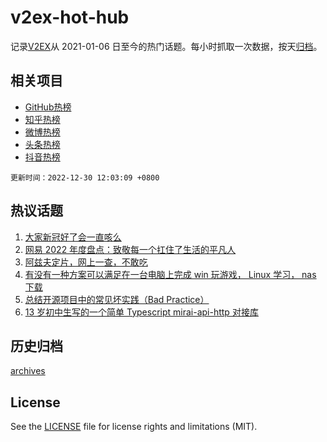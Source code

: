 # v2ex-hot-hub

 记录[V2EX](https://www.v2ex.com/)从 2021-01-06 日至今的热门话题。每小时抓取一次数据，按天[归档](archives)。
 
 ## 相关项目

- [GitHub热榜](https://github.com/lonnyzhang423/github-hot-hub)
- [知乎热榜](https://github.com/lonnyzhang423/zhihu-hot-hub)
- [微博热榜](https://github.com/lonnyzhang423/weibo-hot-hub)
- [头条热榜](https://github.com/lonnyzhang423/toutiao-hot-hub)
- [抖音热榜](https://github.com/lonnyzhang423/douyin-hot-hub)


 `更新时间：2022-12-30 12:03:09 +0800`

## 热议话题

1. [大家新冠好了会一直咳么](https://www.v2ex.com/t/905381)
1. [网易 2022 年度盘点：致敬每一个扛住了生活的平凡人](https://www.v2ex.com/t/905479)
1. [阿兹夫定片，网上一查，不敢吃](https://www.v2ex.com/t/905448)
1. [有没有一种方案可以满足在一台电脑上完成 win 玩游戏， Linux 学习， nas 下载](https://www.v2ex.com/t/905354)
1. [总结开源项目中的常见坏实践（Bad Practice）](https://www.v2ex.com/t/905432)
1. [13 岁初中生写的一个简单 Typescript mirai-api-http 对接库](https://www.v2ex.com/t/905504)

## 历史归档

[archives](archives)

## License

See the [LICENSE](LICENSE) file for license rights and limitations (MIT).
